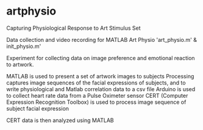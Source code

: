 artphysio
=========

Capturing Physiological Response to Art Stimulus Set

 Data collection and video recording for MATLAB Art Physio  'art_physio.m' & init_physio.m'
 
 Experiment for collecting data on image preference and emotional reaction to artwork. 
 
 MATLAB is used to present a set of artwork images to subjects
 Processing captures image sequences of the facial expressions of subjects, and to write physiological 
 and Matlab correlation data to a csv file
 Arduino is used to collect heart rate data from a Pulse Oximeter sensor
 CERT (Computer Expression Recognition Toolbox) is used to process image sequence of subject facial expression
 
 CERT data is then analyzed using MATLAB
